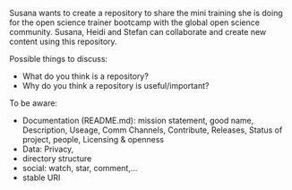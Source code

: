 
Susana wants to create a repository to share the mini training she is doing for the open science trainer bootcamp with the global open science community. Susana, Heidi and Stefan can collaborate and create new content using this repository.

Possible things to discuss:

- What do you think is a repository?
- Why do you think a repository is useful/important?


To be aware:
- Documentation (README.md): mission statement, good name, Description, Useage, Comm Channels, Contribute, Releases, Status of project, people, Licensing & openness
- Data: Privacy, 
- directory structure
- social: watch, star, comment,...
- stable URI
